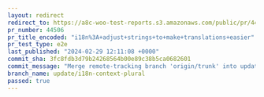 ```yaml
---
layout: redirect
redirect_to: https://a8c-woo-test-reports.s3.amazonaws.com/public/pr/44506/e2e/index.html
pr_number: 44506
pr_title_encoded: "i18n%3A+adjust+strings+to+make+translations+easier"
pr_test_type: e2e
last_published: "2024-02-29 12:11:08 +0000"
commit_sha: 3fc8fdb3d79b24268564b00e89c38b5ca0682601
commit_message: "Merge remote-tracking branch 'origin/trunk' into update/i18n-context-…"
branch_name: update/i18n-context-plural
passed: true
---
```

